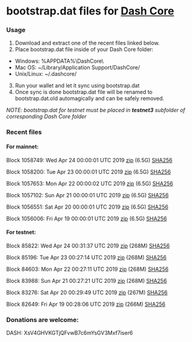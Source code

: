 # bootstrap.dat files for [Dash Core](https://www.dash.org)

### Usage

1. Download and extract one of the recent files linked below.
2. Place bootstrap.dat file inside of your Dash Core folder:
 - Windows: %APPDATA%\DashCore\
 - Mac OS: ~/Library/Application Support/DashCore/
 - Unix/Linux: ~/.dashcore/
3. Run your wallet and let it sync using bootstrap.dat
4. Once sync is done bootstrap.dat file will be renamed to bootstrap.dat.old automagically and can be safely removed.

_NOTE: bootstrap.dat for testnet must be placed in **testnet3** subfolder of corresponding Dash Core folder_

### Recent files

#### For mainnet:

Block 1058749: Wed Apr 24 00:00:01 UTC 2019 [zip](https://dash-bootstrap.ams3.digitaloceanspaces.com/mainnet/2019-04-24/bootstrap.dat.zip) (6.5G) [SHA256](https://dash-bootstrap.ams3.digitaloceanspaces.com/mainnet/2019-04-24/sha256.txt)

Block 1058200: Tue Apr 23 00:00:01 UTC 2019 [zip](https://dash-bootstrap.ams3.digitaloceanspaces.com/mainnet/2019-04-23/bootstrap.dat.zip) (6.5G) [SHA256](https://dash-bootstrap.ams3.digitaloceanspaces.com/mainnet/2019-04-23/sha256.txt)

Block 1057653: Mon Apr 22 00:00:02 UTC 2019 [zip](https://dash-bootstrap.ams3.digitaloceanspaces.com/mainnet/2019-04-22/bootstrap.dat.zip) (6.5G) [SHA256](https://dash-bootstrap.ams3.digitaloceanspaces.com/mainnet/2019-04-22/sha256.txt)

Block 1057102: Sun Apr 21 00:00:01 UTC 2019 [zip](https://dash-bootstrap.ams3.digitaloceanspaces.com/mainnet/2019-04-21/bootstrap.dat.zip) (6.5G) [SHA256](https://dash-bootstrap.ams3.digitaloceanspaces.com/mainnet/2019-04-21/sha256.txt)

Block 1056551: Sat Apr 20 00:00:01 UTC 2019 [zip](https://dash-bootstrap.ams3.digitaloceanspaces.com/mainnet/2019-04-20/bootstrap.dat.zip) (6.5G) [SHA256](https://dash-bootstrap.ams3.digitaloceanspaces.com/mainnet/2019-04-20/sha256.txt)

Block 1056006: Fri Apr 19 00:00:01 UTC 2019 [zip](https://dash-bootstrap.ams3.digitaloceanspaces.com/mainnet/2019-04-19/bootstrap.dat.zip) (6.5G) [SHA256](https://dash-bootstrap.ams3.digitaloceanspaces.com/mainnet/2019-04-19/sha256.txt)


#### For testnet:

Block 85822: Wed Apr 24 00:31:37 UTC 2019 [zip](https://dash-bootstrap.ams3.digitaloceanspaces.com/testnet/2019-04-24/bootstrap.dat.zip) (268M) [SHA256](https://dash-bootstrap.ams3.digitaloceanspaces.com/testnet/2019-04-24/sha256.txt)

Block 85196: Tue Apr 23 00:27:14 UTC 2019 [zip](https://dash-bootstrap.ams3.digitaloceanspaces.com/testnet/2019-04-23/bootstrap.dat.zip) (268M) [SHA256](https://dash-bootstrap.ams3.digitaloceanspaces.com/testnet/2019-04-23/sha256.txt)

Block 84603: Mon Apr 22 00:27:11 UTC 2019 [zip](https://dash-bootstrap.ams3.digitaloceanspaces.com/testnet/2019-04-22/bootstrap.dat.zip) (268M) [SHA256](https://dash-bootstrap.ams3.digitaloceanspaces.com/testnet/2019-04-22/sha256.txt)

Block 83988: Sun Apr 21 00:27:21 UTC 2019 [zip](https://dash-bootstrap.ams3.digitaloceanspaces.com/testnet/2019-04-21/bootstrap.dat.zip) (268M) [SHA256](https://dash-bootstrap.ams3.digitaloceanspaces.com/testnet/2019-04-21/sha256.txt)

Block 83276: Sat Apr 20 00:29:49 UTC 2019 [zip](https://dash-bootstrap.ams3.digitaloceanspaces.com/testnet/2019-04-20/bootstrap.dat.zip) (267M) [SHA256](https://dash-bootstrap.ams3.digitaloceanspaces.com/testnet/2019-04-20/sha256.txt)

Block 82649: Fri Apr 19 00:28:06 UTC 2019 [zip](https://dash-bootstrap.ams3.digitaloceanspaces.com/testnet/2019-04-19/bootstrap.dat.zip) (266M) [SHA256](https://dash-bootstrap.ams3.digitaloceanspaces.com/testnet/2019-04-19/sha256.txt)


### Donations are welcome:

DASH: XsV4GHVKGTjQFvwB7c6mYsGV3Mxf7iser6
